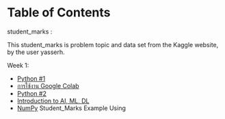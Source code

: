 # Table of Contents

student_marks :

This student_marks is problem topic and data set from the Kaggle website, by the user yasserh.





Week 1:

- [Python #1](#python-1)
- [การใช้งาน Google Colab](#การใช้งาน-google-colab)
- [Python #2](#python-2)
- [Introduction to AI, ML, DL](#introduction-to-ai-ml-dl)
- [NumPy](#numpy)
Student_Marks Example Using
